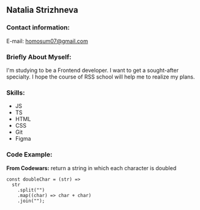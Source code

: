 ## Natalia Strizhneva

### Contact information:

E-mail: homosum07@gmail.com

### Briefly About Myself:

I'm studying to be a Frontend developer. I want to get a sought-after specialty. I hope the course of RSS school will help me to realize my plans.

### Skills:

- JS
- TS
- HTML
- CSS
- Git
- Figma

### Code Example:

**From Codewars:** return a string in which each character is doubled

```
const doubleChar = (str) =>
  str
    .split("")
    .map((char) => char + char)
    .join("");

```
